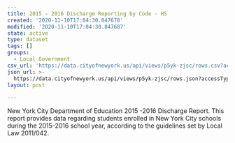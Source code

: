 ```yaml
---
title: 2015 - 2016 Discharge Reporting by Code - HS
created: '2020-11-10T17:04:30.847678'
modified: '2020-11-10T17:04:30.847687'
state: active
type: dataset
tags: []
groups:
  - Local Government
csv_url: 'https://data.cityofnewyork.us/api/views/p5yk-zjsc/rows.csv?accessType=DOWNLOAD'
json_url: >-
  https://data.cityofnewyork.us/api/views/p5yk-zjsc/rows.json?accessType=DOWNLOAD
layout: post

---
```

New York City Department of Education 2015 -2016 Discharge Report. 
This report provides data regarding students enrolled in New York City schools during the 2015-2016 school year, according to the guidelines set by Local Law 2011/042.
